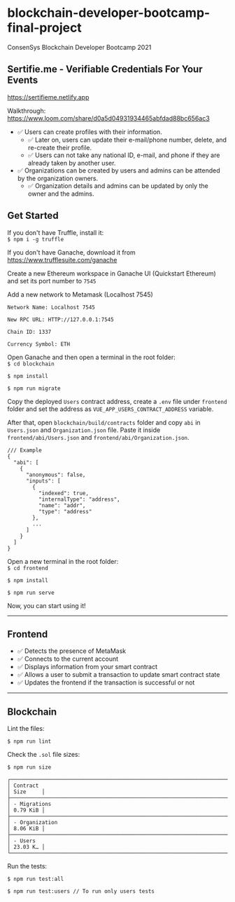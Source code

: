 # blockchain-developer-bootcamp-final-project
ConsenSys Blockchain Developer Bootcamp 2021

## Sertifie.me - Verifiable Credentials For Your Events

https://sertifieme.netlify.app

Walkthrough: https://www.loom.com/share/d0a5d04931934465abfdad88bc656ac3

- ✅ Users can create profiles with their information.
  - ✅ Later on, users can update their e-mail/phone number, delete, and re-create their profile.
  - ✅ Users can not take any national ID, e-mail, and phone if they are already taken by another user.
- ✅ Organizations can be created by users and admins can be attended by the organization owners.
  - ✅ Organization details and admins can be updated by only the owner and the admins.

## Get Started
If you don't have Truffle, install it:\
`$ npm i -g truffle`

If you don't have Ganache, download it from https://www.trufflesuite.com/ganache

Create a new Ethereum workspace in Ganache UI (Quickstart Ethereum) and set its port number to `7545`

Add a new network to Metamask (Localhost 7545)

```
Network Name: Localhost 7545

New RPC URL: HTTP://127.0.0.1:7545

Chain ID: 1337

Currency Symbol: ETH
```

Open Ganache and then open a terminal in the root folder:\
`$ cd blockchain`

`$ npm install`

`$ npm run migrate`

Copy the deployed `Users` contract address, create a `.env` file under `frontend` folder and set the address as `VUE_APP_USERS_CONTRACT_ADDRESS` variable.

After that, open `blockchain/build/contracts` folder and copy `abi` in `Users.json` and `Organization.json` file. Paste it inside `frontend/abi/Users.json` and `frontend/abi/Organization.json`.
```
/// Example
{
  "abi": [
    {
      "anonymous": false,
      "inputs": [
        {
          "indexed": true,
          "internalType": "address",
          "name": "addr",
          "type": "address"
        },
        ...
      ]
    }
  ]
}
```

Open a new terminal in the root folder:\
`$ cd frontend`

`$ npm install`

`$ npm run serve`

Now, you can start using it!

---
## Frontend

- ✅ Detects the presence of MetaMask
- ✅ Connects to the current account
- ✅ Displays information from your smart contract
- ✅ Allows a user to submit a transaction to update smart contract state
- ✅ Updates the frontend if the transaction is successful or not

---
## Blockchain

Lint the files:

`$ npm run lint`

Check the `.sol` file sizes:

`$ npm run size`

```
┌──────────────────────────────────────────────────────────────────────┬──────────┐
│ Contract                                                             │ Size     │
├──────────────────────────────────────────────────────────────────────┼──────────┤
│ - Migrations                                                         │ 0.79 KiB │
├──────────────────────────────────────────────────────────────────────┼──────────┤
│ - Organization                                                       │ 8.06 KiB │
├──────────────────────────────────────────────────────────────────────┼──────────┤
│ - Users                                                              │ 23.03 K… │
└──────────────────────────────────────────────────────────────────────┴──────────┘
```

Run the tests:

```
$ npm run test:all

$ npm run test:users // To run only users tests
```